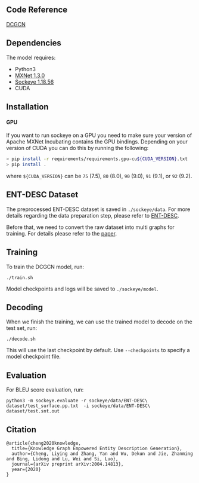 ## Code Reference
[DCGCN](https://github.com/Cartus/DCGCN)

## Dependencies
The model requires:
- Python3
- [MXNet 1.3.0](https://github.com/apache/incubator-mxnet/tree/1.3.0)
- [Sockeye 1.18.56](https://github.com/awslabs/sockeye)
- CUDA

## Installation
#### GPU

If you want to run sockeye on a GPU you need to make sure your version of Apache MXNet
Incubating contains the GPU bindings. Depending on your version of CUDA you can do this by running the following:

```bash
> pip install -r requirements/requirements.gpu-cu${CUDA_VERSION}.txt
> pip install .
```
where `${CUDA_VERSION}` can be `75` (7.5), `80` (8.0), `90` (9.0), `91` (9.1), or `92` (9.2).

## ENT-DESC Dataset

The preprocessed ENT-DESC dataset is saved in `./sockeye/data`. For more details regarding the data preparation step, please refer to [ENT-DESC](https://github.com/LiyingCheng95/EntityDescriptionGeneration/tree/master/sockeye/data).

Before that, we need to convert the raw dataset into multi graphs for training. For details please refer to the [paper](https://arxiv.org/pdf/2004.14813.pdf).

## Training

To train the DCGCN model, run:

```
./train.sh
```

Model checkpoints and logs will be saved to `./sockeye/model`.

## Decoding

When we finish the training, we can use the trained model to decode on the test set, run:

```
./decode.sh
```

This will use the last checkpoint by default. Use `--checkpoints` to specify a model checkpoint file.

## Evaluation

For BLEU score evaluation, run:

```
python3 -m sockeye.evaluate -r sockeye/data/ENT-DESC\ dataset/test_surface.pp.txt  -i sockeye/data/ENT-DESC\ dataset/test.snt.out
```

## Citation
```
@article{cheng2020knowledge,
  title={Knowledge Graph Empowered Entity Description Generation},
  author={Cheng, Liying and Zhang, Yan and Wu, Dekun and Jie, Zhanming and Bing, Lidong and Lu, Wei and Si, Luo},
  journal={arXiv preprint arXiv:2004.14813},
  year={2020}
}
```

